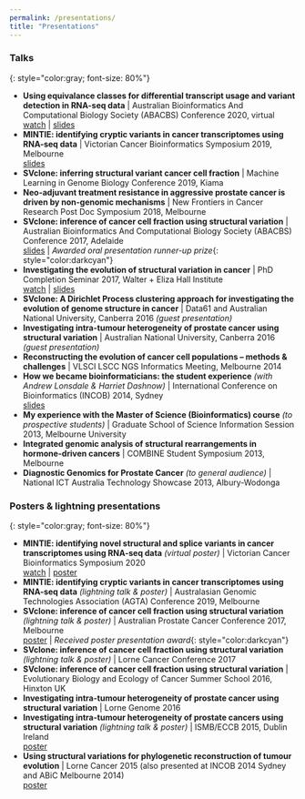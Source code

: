 ```yaml
---
permalink: /presentations/
title: "Presentations"
---
```


### Talks

{: style="color:gray; font-size: 80%"}
* **Using equivalance classes for differential transcript usage and variant detection in RNA-seq data** \| Australian Bioinformatics And Computational Biology Society (ABACBS) Conference 2020, virtual  
[watch](/videos/EC_talk.mp4) \| [slides](https://f1000research.com/slides/9-1280)
*	**MINTIE: identifying cryptic variants in cancer transcriptomes using RNA-seq data** \| Victorian Cancer Bioinformatics Symposium 2019, Melbourne  
[slides](https://speakerdeck.com/mcmero/mintie-identifying-cryptic-variants-in-cancer-transcriptomes-using-rna-seq-data)
* **SVclone: inferring structural variant cancer cell fraction** \| Machine Learning in Genome Biology Conference 2019, Kiama
* **Neo-adjuvant treatment resistance in aggressive prostate cancer is driven by non-genomic mechanisms** \| New Frontiers in Cancer Research Post Doc Symposium 2018, Melbourne
* **SVclone: inference of cancer cell fraction using structural variation** \| Australian Bioinformatics And Computational Biology Society (ABACBS) Conference 2017, Adelaide  
[slides](https://speakerdeck.com/mcmero/svclone-inferring-structural-variant-cancer-cell-fraction) \| *Awarded oral presentation runner-up prize*{: style="color:darkcyan"}
* **Investigating the evolution of structural variation in cancer** \| PhD Completion Seminar 2017, Walter + Eliza Hall Institute  
[watch](https://www.youtube.com/watch?v=6HcXzavmwBg) \| [slides](https://speakerdeck.com/mcmero/investigating-the-evolution-of-structural-variation-in-cancer)
* **SVclone: A Dirichlet Process clustering approach for investigating the evolution of genome structure in cancer** \| Data61 and Australian National University, Canberra 2016 *(guest presentation)*
* **Investigating intra-tumour heterogeneity of prostate cancer using structural variation** \| Australian National University, Canberra 2016 *(guest presentation)*
*	**Reconstructing the evolution of cancer cell populations – methods & challenges** \|
VLSCI LSCC NGS Informatics Meeting, Melbourne 2014
*	**How we became bioinformaticians: the student experience** *(with Andrew Lonsdale & Harriet Dashnow)* \|
International Conference on Bioinformatics (INCOB) 2014, Sydney  
[slides](https://fdocuments.in/document/how-we-became-bioinformaticians-harriet-dashnow-marek-cmero-and-andrew-lonsdale.html)
*	**My experience with the Master of Science (Bioinformatics) course** *(to prospective students)* \|
Graduate School of Science Information Session 2013, Melbourne University
*	**Integrated genomic analysis of structural rearrangements in hormone-driven cancers** \|
COMBINE Student Symposium 2013, Melbourne
* **Diagnostic Genomics for Prostate Cancer** *(to general audience)* \| National ICT Australia Technology Showcase 2013, Albury-Wodonga

### Posters & lightning presentations

{: style="color:gray; font-size: 80%"}
* **MINTIE: identifying novel structural and splice variants in cancer transcriptomes using RNA-seq data** *(virtual poster)* \| Victorian Cancer Bioinformatics Symposium 2020  
[watch](/videos/MINTIE_poster_talk.mp4) | [poster](/images/posters/MINTIE2020.pdf)
* **MINTIE: identifying cryptic variants in cancer transcriptomes using RNA-seq data** *(lightning talk & poster)* \| Australasian Genomic Technologies Association (AGTA) Conference 2019, Melbourne  
* **SVclone: inference of cancer cell fraction using structural variation** *(lightning talk & poster)* \| Australian Prostate Cancer Conference 2017, Melbourne  
[poster](/images/posters/APCC2017.pdf) \| *Received poster presentation award*{: style="color:darkcyan"}
* **SVclone: inference of cancer cell fraction using structural variation** *(lightning talk & poster)* \| Lorne Cancer Conference 2017
* **SVclone: inference of cancer cell fraction using structural variation** \| Evolutionary Biology and Ecology of Cancer Summer School 2016, Hinxton UK
* **Investigating intra-tumour heterogeneity of prostate cancer using structural variation** \|
Lorne Genome 2016
* **Investigating intra-tumour heterogeneity of prostate cancers using structural variation** *(lightning talk & poster)* \| ISMB/ECCB 2015, Dublin Ireland  
[poster](https://f1000research.com/posters/4-429)
*	**Using structural variations for phylogenetic reconstruction of tumour evolution** \| Lorne Cancer 2015 (also presented at INCOB 2014 Sydney and ABiC Melbourne 2014)  
[poster](/images/posters/INCOB2014.pdf)
